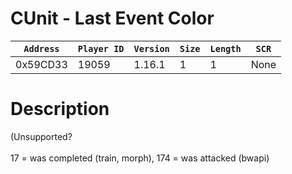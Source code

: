 # CUnit - Last Event Color

| `Address` | `Player ID` | `Version` | `Size` | `Length` | `SCR` |
| ---------- | ----------- | --------- | ------ | -------- | ---- |
| 0x59CD33 | 19059 | 1.16.1 | 1 | 1 | None |

# Description

(Unsupported?<br><br>17 = was completed (train, morph), 174 = was attacked (bwapi)
